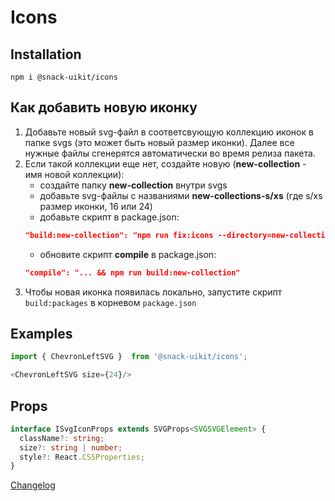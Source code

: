 # Icons

## Installation
`npm i @snack-uikit/icons`

## Как добавить новую иконку

1. Добавьте новый svg-файл в соответсвующую коллекцию иконок в папке svgs (это может быть новый размер иконки). Далее все нужные файлы сгенерятся автоматически во время релиза пакета. 
2. Если такой коллекции еще нет, создайте новую (**new-collection** - имя новой коллекции):
   * создайте папку **new-collection** внутри svgs
   * добавьте svg-файлы с названиями **new-collections-s/xs** (где s/xs размер иконки, 16 или 24)
   * добавьте скрипт в package.json:
   ```json
   "build:new-collection": "npm run fix:icons --directory=new-collection && npm run build:icons --directory=new-collection",
   ```
   * обновите скрипт **compile** в package.json:   
   ```json
   "compile": "... && npm run build:new-collection"
   ```
3. Чтобы новая иконка появилась локально, запустите скрипт `build:packages` в корневом `package.json`

## Examples

```typescript jsx
import { ChevronLeftSVG }  from '@snack-uikit/icons';

<ChevronLeftSVG size={24}/>
```

## Props

```typescript jsx
interface ISvgIconProps extends SVGProps<SVGSVGElement> {
  className?: string;
  size?: string | number;
  style?: React.CSSProperties;
}
```



[Changelog](./CHANGELOG.md)


